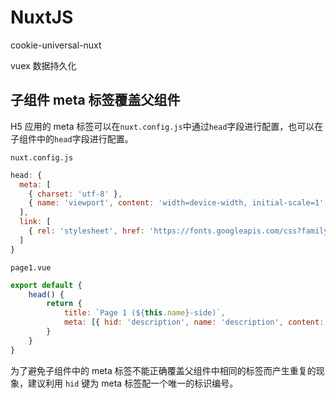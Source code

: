 # NuxtJS

cookie-universal-nuxt

vuex 数据持久化

## 子组件 meta 标签覆盖父组件

H5 应用的 meta 标签可以在`nuxt.config.js`中通过`head`字段进行配置，也可以在子组件中的`head`字段进行配置。

`nuxt.config.js`

```js
head: {
  meta: [
    { charset: 'utf-8' },
    { name: 'viewport', content: 'width=device-width, initial-scale=1' }
  ],
  link: [
    { rel: 'stylesheet', href: 'https://fonts.googleapis.com/css?family=Roboto' }
  ]
}
```

`page1.vue`

```js
export default {
	head() {
		return {
			title: `Page 1 (${this.name}-side)`,
			meta: [{ hid: 'description', name: 'description', content: 'Page 1 description' }]
		}
	}
}
```

为了避免子组件中的 meta 标签不能正确覆盖父组件中相同的标签而产生重复的现象，建议利用 `hid` 键为 meta 标签配一个唯一的标识编号。
